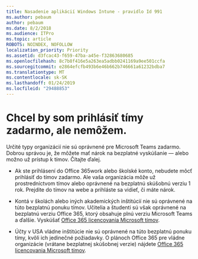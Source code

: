 ```yaml
---
title: Nasadenie aplikácií Windows Intune - pravidlo Id 991
ms.author: pebaum
author: pebaum
ms.date: 8/2/2018
ms.audience: ITPro
ms.topic: article
ROBOTS: NOINDEX, NOFOLLOW
localization_priority: Priority
ms.assetid: d3fcac43-f659-47ba-a45e-f32863680685
ms.openlocfilehash: 8c7b8f416e5a263ea5adbb0241169a9ee501ccfa
ms.sourcegitcommit: e2864efcfb493b6e46b662b746661a61232bdba7
ms.translationtype: MT
ms.contentlocale: sk-SK
ms.lasthandoff: 01/24/2019
ms.locfileid: "29488853"
---
```

# <a name="id-like-to-sign-up-for-teams-free-but-i-cant"></a>Chcel by som prihlásiť tímy zadarmo, ale nemôžem.

Určité typy organizácií nie sú oprávnené pre Microsoft Teams zadarmo. Dobrou správou je, že môžete mať nárok na bezplatné vyskúšanie — alebo možno už prístup k tímov. Čítajte ďalej.
  
- Ak ste prihlásení do Office 365work alebo školské konto, nebudete môcť prihlásiť do tímov zadarmo. Ale vaša organizácia môže už prostredníctvom tímov alebo oprávnené na bezplatnú skúšobnú verziu 1 rok. Prejdite do tímov na webe a prihláste sa vidieť, či máte nárok.
    
- Kontá v školách alebo iných akademických inštitúcií nie sú oprávnené na túto bezplatnú ponuku tímov. Učitelia a študenti sú však oprávnené na bezplatnú verziu Office 365, ktorý obsahuje plnú verziu Microsoft Teams a ďalšie. Vyskúšať [Office 365 licencovania Microsoft tímov](https://docs.microsoft.com/microsoftteams/office-365-licensing).
    
- Účty v USA vládne inštitúcie nie sú oprávnené na túto bezplatnú ponuku tímy, kvôli ich jedinečné požiadavky. O plánoch Office 365 pre vládne organizácie (vrátane bezplatnej skúšobnej verzie) nájdete [Office 365 licencovania Microsoft tímov](https://docs.microsoft.com/microsoftteams/office-365-licensing).
    

